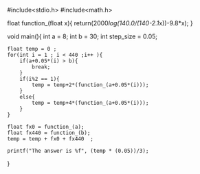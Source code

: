 #include<stdio.h>
#include<math.h>

float function_(float x){
    return(2000*log(140.0/(140-2.1*x))-9.8*x);
}

void main(){
    int a = 8;
    int b = 30;
    int step_size = 0.05;

    float temp = 0 ;
    for(int i = 1 ; i < 440 ;i++ ){
        if(a+0.05*(i) > b){
            break;
        }
        if(i%2 == 1){
            temp = temp+2*(function_(a+0.05*(i)));
        }
        else{
            temp = temp+4*(function_(a+0.05*(i)));
        }
    }

    float fx0 = function_(a);
    float fx440 = function_(b);
    temp = temp + fx0 + fx440  ;

    printf("The answer is %f", (temp * (0.05))/3);
}